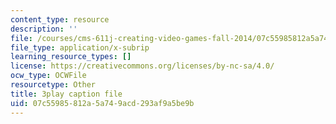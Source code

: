 ```yaml
---
content_type: resource
description: ''
file: /courses/cms-611j-creating-video-games-fall-2014/07c55985812a5a749acd293af9a5be9b_jbhbJBtS48w.vtt
file_type: application/x-subrip
learning_resource_types: []
license: https://creativecommons.org/licenses/by-nc-sa/4.0/
ocw_type: OCWFile
resourcetype: Other
title: 3play caption file
uid: 07c55985-812a-5a74-9acd-293af9a5be9b
---
```

